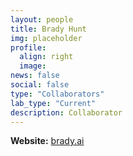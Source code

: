 ```yaml
---
layout: people
title: Brady Hunt
img: placeholder
profile:
  align: right
  image: 
news: false
social: false
type: "Collaborators"
lab_type: "Current"
description: Collaborator
---
```


**Website:** [brady.ai](brady.ai)
